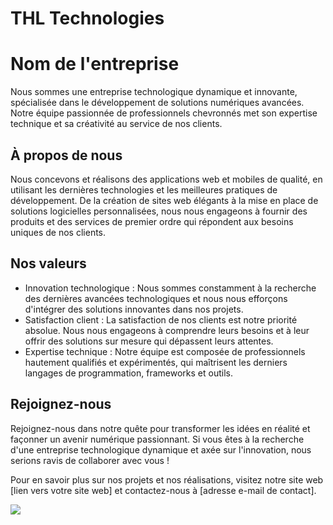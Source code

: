 # THL Technologies

# Nom de l'entreprise

Nous sommes une entreprise technologique dynamique et innovante, spécialisée dans le développement de solutions numériques avancées. Notre équipe passionnée de professionnels chevronnés met son expertise technique et sa créativité au service de nos clients.

## À propos de nous

Nous concevons et réalisons des applications web et mobiles de qualité, en utilisant les dernières technologies et les meilleures pratiques de développement. De la création de sites web élégants à la mise en place de solutions logicielles personnalisées, nous nous engageons à fournir des produits et des services de premier ordre qui répondent aux besoins uniques de nos clients.

## Nos valeurs

- Innovation technologique : Nous sommes constamment à la recherche des dernières avancées technologiques et nous nous efforçons d'intégrer des solutions innovantes dans nos projets.
- Satisfaction client : La satisfaction de nos clients est notre priorité absolue. Nous nous engageons à comprendre leurs besoins et à leur offrir des solutions sur mesure qui dépassent leurs attentes.
- Expertise technique : Notre équipe est composée de professionnels hautement qualifiés et expérimentés, qui maîtrisent les derniers langages de programmation, frameworks et outils.

## Rejoignez-nous

Rejoignez-nous dans notre quête pour transformer les idées en réalité et façonner un avenir numérique passionnant. Si vous êtes à la recherche d'une entreprise technologique dynamique et axée sur l'innovation, nous serions ravis de collaborer avec vous !

Pour en savoir plus sur nos projets et nos réalisations, visitez notre site web [lien vers votre site web] et contactez-nous à [adresse e-mail de contact].


![](https://firebasestorage.googleapis.com/v0/b/thltech.appspot.com/o/Files%2FImages%2Fthl-lg.jpg?alt=media&token=46b7716c-3a7f-439e-99fc-5291d0355dcd)
